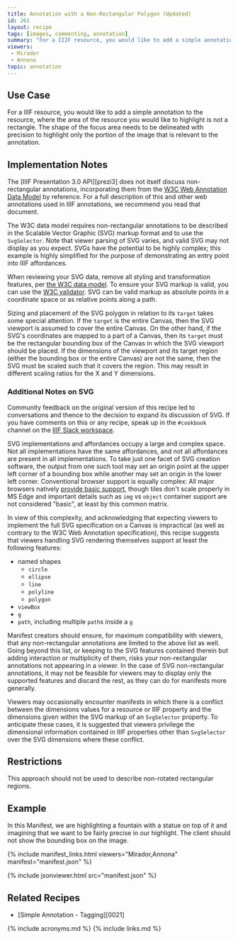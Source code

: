 ```yaml
---
title: Annotation with a Non-Rectangular Polygon (Updated)
id: 261
layout: recipe
tags: [images, commenting, annotation]
summary: "For a IIIF resource, you would like to add a simple annotation to the resource, where the area of the resource you would like to highlight is not a rectangle."
viewers:
 - Mirador
 - Annona
topic: annotation
---
```


## Use Case

For a IIIF resource, you would like to add a simple annotation to the resource, where the area of the resource you would like to highlight is not a rectangle. The shape of the focus area needs to be delineated with precision to highlight only the portion of the image that is relevant to the annotation.

## Implementation Notes

The [IIIF Presentation 3.0 API][prezi3] does not itself discuss non-rectangular annotations, incorporating them from the [W3C Web Annotation Data Model](http://w3.org/TR/annotation-model/) by reference. For a full description of this and other web annotations used in IIIF annotations, we recommend you read that document.

The W3C data model requires non-rectangular annotations to be described in the Scalable Vector Graphic (SVG) markup format and to use the `SvgSelector`. Note that viewer parsing of SVG varies, and valid SVG may not display as you expect. SVGs have the potential to be highly complex; this example is highly simplified for the purpose of demonstrating an entry point into IIIF affordances.

When reviewing your SVG data, remove all styling and transformation features, per [the W3C data model](https://www.w3.org/TR/annotation-model/#svg-selector). To ensure your SVG markup is valid, you can use the [W3C validator](https://validator.w3.org/). SVG can be valid markup as absolute points in a coordinate space or as relative points along a path. 

Sizing and placement of the SVG polygon in relation to its `target` takes some special attention. If the `target` is the entire Canvas, then the SVG viewport is assumed to cover the entire Canvas. On the other hand, if the SVG's coordinates are mapped to a part of a Canvas, then its `target` must be the rectangular bounding box of the Canvas in which the SVG viewport should be placed. If the dimensions of the viewport and its target region (either the bounding box or the entire Canvas) are not the same, then the SVG must be scaled such that it covers the region. This may result in different scaling ratios for the X and Y dimensions.

### Additional Notes on SVG

Community feedback on the original version of this recipe led to conversations and thence to the decision to expand its discussion of SVG. If you have comments on this or any recipe, speak up in the `#cookbook` channel on the [IIIF Slack workspace](https://iiif.slack.com/).

SVG implementations and affordances occupy a large and complex space. Not all implementations have the same affordances, and not all affordances are present in all implementations. To take just one facet of SVG creation software, the output from one such tool may set an origin point at the upper left corner of a bounding box while another may set an origin in the lower left corner. Conventional browser support is equally complex: All major browsers natively [provide basic support](https://caniuse.com/svg), though tiles don't scale properly in MS Edge and important details such as `img` vs `object` container support are not considered "basic", at least by this common matrix.

In view of this complexity, and acknowledging that expecting viewers to implement the full SVG specification on a Canvas is impractical (as well as contrary to the W3C Web Annotation specification), this recipe suggests that viewers handling SVG rendering themselves support at least the following features:
+ named shapes
	+ `circle`
	+ `ellipse`
	+ `line`
	+ `polyline`
	+ `polygon`
+ `viewBox`
+ `g` 
+ `path`, including multiple `path`s inside a `g`

Manifest creators should ensure, for maximum compatibility with viewers, that any non-rectangular annotations are limited to the above list as well. Going beyond this list, or keeping to the SVG features contained therein but adding interaction or multiplicity of them, risks your non-rectangular annotations not appearing in a viewer. In the case of SVG non-rectangular annotations, it may not be feasible for viewers may to display only the supported features and discard the rest, as they can do for manifests more generally.

Viewers may occasionally encounter manifests in which there is a conflict between the dimensions values for a resource or IIIF property and the dimensions given within the SVG markup of an `SvgSelector` property. To anticipate these cases, it is suggested that viewers privilege the dimensional information contained in IIIF properties other than `SvgSelector` over the SVG dimensions where these conflict. 

## Restrictions

This approach should not be used to describe non-rotated rectangular regions.

## Example

In this Manifest, we are highlighting a fountain with a statue on top of it and imagining that we want to be fairly precise in our highlight. The client should not show the bounding box on the image.

{% include manifest_links.html viewers="Mirador,Annona" manifest="manifest.json" %}

{% include jsonviewer.html src="manifest.json" %}

## Related Recipes

* [Simple Annotation - Tagging][0021]

{% include acronyms.md %}
{% include links.md %}

